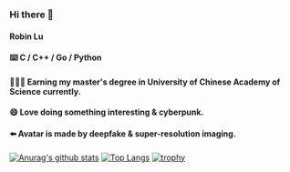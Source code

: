 ### Hi there 👋

#### Robin Lu

#### ⌨️ C / C++ / Go / Python

#### 🧑🏻‍💻 Earning my master's degree in University of Chinese Academy of Science currently.
#### 😄 Love doing something interesting & cyberpunk.
#### ⬅️ Avatar is made by deepfake & super-resolution imaging.

[![Anurag's github stats](https://github-readme-stats.vercel.app/api?username=Lqlsoftware&count_private=true&show_icons=true&hide=contribs&theme=radical)](https://github.com/anuraghazra/github-readme-stats)
[![Top Langs](https://github-readme-stats.vercel.app/api/top-langs/?username=Lqlsoftware&hide=javascript,html,java)](https://github.com/anuraghazra/github-readme-stats)
[![trophy](https://github-profile-trophy.vercel.app/?username=ryo-ma&theme=onedark)](https://github.com/ryo-ma/github-profile-trophy)
